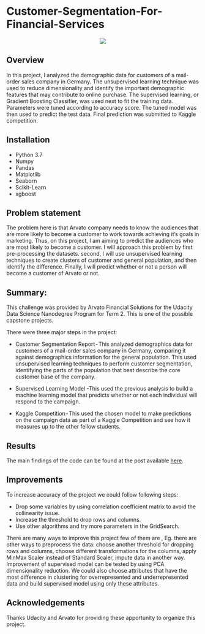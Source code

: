 # Customer-Segmentation-For-Financial-Services
<p align="center">
  <img  src="https://user-images.githubusercontent.com/39211262/81551006-b93b2b80-939e-11ea-882d-8ef875117210.png">
</p>

## Overview 
In this project, I analyzed the demographic data for customers of a mail-order sales company in Germany. The unsupervised learning technique was used to reduce dimensionality and identify the important demographic features that may contribute to online purchase. The supervised learning, or Gradient Boosting Classifier, was used next to fit the training data. Parameters were tuned according to accuracy score. The tuned model was then used to predict the test data. Final prediction was submitted to Kaggle competition.

## Installation 
   - Python 3.7
   - Numpy
   - Pandas
   - Matplotlib
   - Seaborn
   - Scikit-Learn
   - xgboost
## Problem statement
The problem here is that Arvato company needs to know the audiences that are more likely to become a customer to work towards achieving it’s goals in marketing. Thus, on this project, I am aiming to predict the audiences who are most likely to become a customer. I will approach this problem by first pre-processing the datasets. second, I will use unsupervised learning techniques to create clusters of customer and general population, and then identify the difference. Finally, I will predict whether or not a person will become a customer of Arvato or not.

## Summary:
This challenge was provided by Arvato Financial Solutions for the Udacity Data Science Nanodegree Program for Term 2. This is one of the possible capstone projects.

There were three major steps in the project:

- Customer Segmentation Report - This analyzed demographics data for customers of a mail-order sales company in Germany, comparing it against demographics information for the general population. This used unsupervised learning techniques to perform customer segmentation, identifying the parts of the population that best describe the core customer base of the company. 

- Supervised Learning Model -This used the previous analysis to build a machine learning model that predicts whether or not each individual will respond to the campaign.

- Kaggle Competition - This used the chosen model to make predictions on the campaign data as part of a Kaggle Competition and see how it measures up to the other fellow students.


## Results
The main findings of the code can be found at the post available [here](https://medium.com/@dastoulik12/customer-segmentation-report-for-arvato-financial-services-1f8777f8cb45).

## Improvements
To increase accuracy of the project we could follow following steps:
- Drop some variables by using correlation coefficient matrix to avoid the collinearity issue.
- Increase the threshold to drop rows and columns.
- Use other algorithms and try more parameters in the GridSearch.

There are many ways to improve this project few of them are , Eg. there are other ways to preprocess the data: choose another threshold for dropping rows and columns, choose different transformations for the columns, apply MinMax Scaler instead of Standard Scaler, impute data in another way.
Improvement of supervised model can be tested by using PCA dimensionality reduction. We could also choose attributes that have the most difference in clustering for overrepresented and underrepresented data and build supervised model using only these attributes.

## Acknowledgements
Thanks Udacity and Arvato for providing these apportunity to organize this project.
